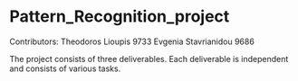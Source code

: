 # Pattern_Recognition_project

Contributors:
Theodoros Lioupis 9733
Evgenia Stavrianidou 9686

The project consists of three deliverables. Each deliverable is independent and consists of various tasks.
